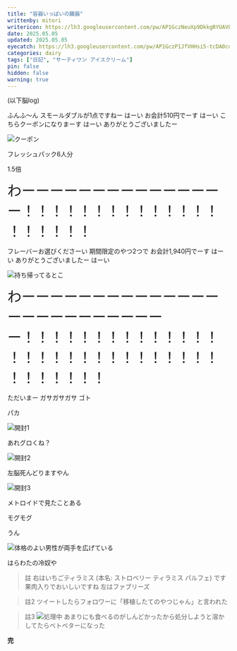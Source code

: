 ```yaml
---
title: "容器いっぱいの臓器"
writtenby: mitori
writericon: https://lh3.googleusercontent.com/pw/AP1GczNeuXp9DkkgRYUAVLpBQ5p86tIPlGBZTqeGdFkd3TSFo4Gwm81qaa3j9p0-XMVMilkKqxEIsrSRBdazwscW7i7zDWcS5kCj-5xbaKFdRQ_v19RQIuB9ZH7QTuGx2LeQWjpEvgI_4lCcjNrOor53aDO4=w400-h400-s-no
date: 2025.05.05
updated: 2025.05.05
eyecatch: https://lh3.googleusercontent.com/pw/AP1GczP1JfVHHsi5-tcDA0cq9i0-3ARFoF6AjAKC3pdJ2LVvY3qMbjbbvD8JdaYv0wxN2RQWNcPPVmzeZFhtCe-HphJ6LRTZkgSKREjK38DsK5Se-1tn4g9SZRghrIUZ6dwGrbrCoi9EB5j6IGP6Cp6903gU=w891-h589-s-no
categories: dairy
tags: ["日記", "サーティワン アイスクリーム"]
pin: false
hidden: false
warning: true
---
```


(以下脳log)

ふんふ〜ん
スモールダブルが1点ですねー
はーい
お会計510円でーす
はーい
こちらクーポンになりまーす
はーい
ありがとうございましたー

![クーポン](https://lh3.googleusercontent.com/pw/AP1GczPx9McufXNG8AsAl-0EAfC6VxWR4YhT_BPCdD6076ogMgDN2Q7JFKXFYT3egRCoGF35Rrm1msmtwWpMBMTB1MEDAVbzGtGuVoT5VngfSJdiYOhIjKZou8-vNzwzwUF1lbO02jUOcu4ftYJ_NDT7oLaU=w864-h409-s-no)

フレッシュパック6人分

1.5倍

<div style="font-size: 32px">わーーーーーーーーーーーーーーー！！！！！！！！！！！！！！！！！！！！</div>
<div class="blank"></div>
<div class="blank"></div>

フレーバーお選びくださーい
期間限定のやつ2つで
お会計1,940円でーす
はーい
ありがとうございましたー
はーい

![持ち帰ってるとこ](https://lh3.googleusercontent.com/pw/AP1GczPqqjC42zNM2JsNv-3NVGU4ZDX4kakJ4jPvx48vIiAlJvRpf152ui1jtcPn5nzBPkMZBILwF_S1qsceLgR-ou5XY59EfejrqCWIW4DuI0DKhz0nBqnNFwhor9fGOO17OlIppENNZpM4eXJovP9BqRTm=w1974-h1480-s-no)

<div style="font-size: 32px">わーーーーーーーーーーーーーーーーーーーーーーーーーー！！！！！！！！！！！！！！！！！！！！！！！！！！！！！！！！！！！！</div>
<div class="blank"></div>
<div class="blank"></div>

ただいまー
ガサガサガサ
ゴト

パカ

![開封1](https://lh3.googleusercontent.com/pw/AP1GczMnLj3MSzPrvYYMHqKaRS-HvU5iLcjhUqNrYhilN6JdO41PfLmc_dFofQj6hskhasXxxGjPMrcqWLnenD4kizMFwATSHHCGHgagUSHBjYOSO6feOKaDHg-U-RGQe7sKEkfAREmWmLeE8YJj0XAvfc8O=w241-h235-s-no)

あれグロくね？

![開封2](https://lh3.googleusercontent.com/pw/AP1GczMnLj3MSzPrvYYMHqKaRS-HvU5iLcjhUqNrYhilN6JdO41PfLmc_dFofQj6hskhasXxxGjPMrcqWLnenD4kizMFwATSHHCGHgagUSHBjYOSO6feOKaDHg-U-RGQe7sKEkfAREmWmLeE8YJj0XAvfc8O=w482-h470-s-no)

左脳死んどりますやん

![開封3](https://lh3.googleusercontent.com/pw/AP1GczP1JfVHHsi5-tcDA0cq9i0-3ARFoF6AjAKC3pdJ2LVvY3qMbjbbvD8JdaYv0wxN2RQWNcPPVmzeZFhtCe-HphJ6LRTZkgSKREjK38DsK5Se-1tn4g9SZRghrIUZ6dwGrbrCoi9EB5j6IGP6Cp6903gU=w891-h589-s-no)

メトロイドで見たことある

モグモグ

うん

![体格のよい男性が両手を広げている](https://lh3.googleusercontent.com/pw/AP1GczPVkHtlZQwVKKit3Wid31ygeAD9Mq1ZB0yZCo1mKTd40a8YmHatwLxiH0Nma1y3uUkbi83mMflbGM23gA8elxRE0v6NMpjuu19fDhgYf6ztVsc6_dlv1ahCBO9bXmA2y0yr9Bvyhcc0X33qPx4_hkg8=w200-h195-s-no)

はらわたの冷奴や

<div class="blank"></div>

> 註
> 右はいちごティラミス (本名: ストロベリー ティラミス パルフェ) です　果肉入りでおいしいですね
> 左はファブリーズ

> 註2
> ツイートしたらフォロワーに「移植したてのやつじゃん」と言われた

> 註3
![処理中](https://lh3.googleusercontent.com/pw/AP1GczMocj6Qh_nEIuv_EVgatbBQrsdJHoxudQafchSX7BuksWTFOBPwN-5tQuyvKFLmgi9N9z5osKFRY397gmOrfwYWDlPQJgIQnl2yxMNvAkHUx7RnORwi1kS_X0xvVfFbsNMNap8ArfcLkPXcoGJ4koh5=w592-h454-s-no)
> あまりにも食べるのがしんどかったから処分しようと溶かしてたらベトベターになった

**完**
